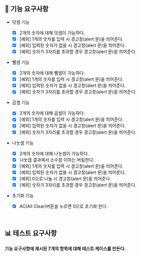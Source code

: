## 🎯 기능 요구사항

- 덧셈 기능

  - [x] 2개의 숫자에 대해 덧셈이 가능하다.
  - [x] [예외] 1개의 숫자를 입력 시 경고창(alert 문)을 띄어준다.
  - [x] [예외] 입력된 숫자가 없을 시 경고창(alert 문)을 띄어준다.
  - [x] [예외] 숫자가 3자리를 초과할 경우 경고창(alert 문)을 띄어준다.

- 뺄셈 기능

  - [x] 2개의 숫자에 대해 뺄셈이 가능하다.
  - [x] [예외] 1개의 숫자를 입력 시 경고창(alert 문)을 띄어준다.
  - [x] [예외] 입력된 숫자가 없을 시 경고창(alert 문)을 띄어준다.
  - [x] [예외] 숫자가 3자리를 초과할 경우 경고창(alert 문)을 띄어준다.

- 곱셈 기능

  - [x] 2개의 숫자에 대해 곱셈이 가능하다.
  - [x] [예외] 1개의 숫자를 입력 시 경고창(alert 문)을 띄어준다.
  - [x] [예외] 입력된 숫자가 없을 시 경고창(alert 문)을 띄어준다.
  - [x] [예외] 숫자가 3자리를 초과할 경우 경고창(alert 문)을 띄어준다.

- 나눗셈 기능

  - [x] 2개의 숫자에 대해 나눗셈이 가능하다.
  - [x] 나눗셈 결과에서 소수점 이하는 버림한다.
  - [x] [예외] 1개의 숫자를 입력 시 경고창(alert 문)을 띄어준다.
  - [x] [예외] 입력된 숫자가 없을 시 경고창(alert 문)을 띄어준다.
  - [x] [예외] 0으로 나눌 시 경고창(alert 문)을 띄어준다.
  - [x] [예외] 숫자가 3자리를 초과할 경우 경고창(alert 문)을 띄어준다.

- 초기화 기능
  - [x] AC(All Clear)버튼을 누르면 0으로 초기화 한다.

<br/>

## 📊 테스트 요구사항

**기능 요구사항에 제시된 7개의 항목에 대해 테스트 케이스를 만든다.**

<br/>
